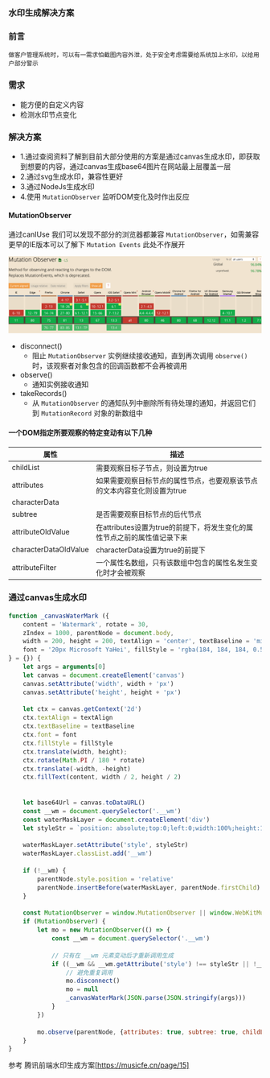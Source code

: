 ### 水印生成解决方案
### 前言
    做客户管理系统时，可以有一需求怕截图内容外泄，处于安全考虑需要给系统加上水印，以给用户部分警示
    
### 需求
- 能方便的自定义内容
- 检测水印节点变化

### 解决方案
- 1.通过查阅资料了解到目前大部分使用的方案是通过canvas生成水印，即获取到想要的内容，通过canvas生成base64图片在网站最上层覆盖一层
- 2.通过svg生成水印，兼容性更好
- 3.通过NodeJs生成水印
- 4.使用 `MutationObserver` 监听DOM变化及时作出反应

#### MutationObserver
通过canIUse 我们可以发现不部分的浏览器都兼容 `MutationObserver`，如需兼容更早的IE版本可以了解下 `Mutation Events` 此处不作展开

![MutationObserver](image/mutationObserver.png)

- disconnect()
    - 阻止 `MutationObserver` 实例继续接收通知，直到再次调用 `observe()` 时，该观察者对象包含的回调函数都不会再被调用
- observe()
    - 通知实例接收通知
- takeRecords()
    - 从 `MutationObserver` 的通知队列中删除所有待处理的通知，并返回它们到 `MutationRecord` 对象的新数组中
    
#### 一个DOM指定所要观察的特定变动有以下几种
| 属性 | 描述 |
|----|----|
|childList|需要观察目标子节点，则设置为true|
|attributes|如果需要观察目标节点的属性节点，也要观察该节点的文本内容变化则设置为true|
|characterData||
|subtree|是否需要观察目标节点的后代节点|
|attributeOldValue|在attributes设置为true的前提下，将发生变化的属性节点之前的属性值记录下来|
|characterDataOldValue|characterData设置为true的前提下|
|attributeFilter|一个属性名数组，只有该数组中包含的属性名发生变化时才会被观察|

### 通过canvas生成水印
```js
function _canvasWaterMark ({
    content = 'Watermark', rotate = 30,
    zIndex = 1000, parentNode = document.body,
    width = 200, height = 200, textAlign = 'center', textBaseline = 'middle',
    font = '20px Microsoft YaHei', fillStyle = 'rgba(184, 184, 184, 0.5)'
} = {}) {
    let args = arguments[0]
    let canvas = document.createElement('canvas')
    canvas.setAttribute('width', width + 'px')
    canvas.setAttribute('height', height + 'px')

    let ctx = canvas.getContext('2d')
    ctx.textAlign = textAlign
    ctx.textBaseline = textBaseline
    ctx.font = font
    ctx.fillStyle = fillStyle
    ctx.translate(width, height);
    ctx.rotate(Math.PI / 180 * rotate)
    ctx.translate(-width, -height)
    ctx.fillText(content, width / 2, height / 2)


    let base64Url = canvas.toDataURL()
    const __wm = document.querySelector('.__wm')
    const waterMaskLayer = document.createElement('div')
    let styleStr = `position: absolute;top:0;left:0;width:100%;height:100%;z-index:${zIndex};pointer-events:none;background-repeat:repeat;background-image:url('${base64Url}')`

    waterMaskLayer.setAttribute('style', styleStr)
    waterMaskLayer.classList.add('__wm')

    if (!__wm) {
        parentNode.style.position = 'relative'
        parentNode.insertBefore(waterMaskLayer, parentNode.firstChild)
    }

    const MutationObserver = window.MutationObserver || window.WebKitMutationObserver
    if (MutationObserver) {
        let mo = new MutationObserver(() => {
            const __wm = document.querySelector('.__wm')

            // 只有在 __wm 元素变动后才重新调用生成
            if ((__wm && __wm.getAttribute('style') !== styleStr || !__wm)) {
                // 避免重复调用
                mo.disconnect()
                mo = null
                _canvasWaterMark(JSON.parse(JSON.stringify(args)))
            }
        })

        mo.observe(parentNode, {attributes: true, subtree: true, childList: true})
    }
}
```

参考 腾讯前端水印生成方案[https://musicfe.cn/page/15]


